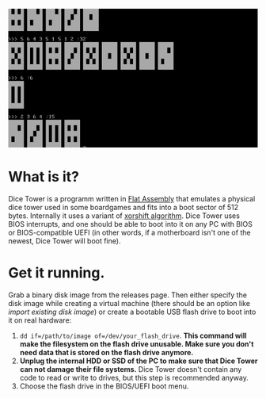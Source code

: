 ![](screenshot.png?raw=true)

# What is it?

Dice Tower is a programm written in [Flat Assembly](https://flatassembler.net/) that emulates a physical dice tower used in some boardgames and fits into a boot sector of 512 bytes. Internally it uses a variant of [xorshift algorithm](https://en.wikipedia.org/wiki/Xorshift). Dice Tower uses BIOS interrupts, and one should be able to boot into it on any PC with BIOS or BIOS-compatible UEFI (in other words, if a motherboard isn't one of the newest, Dice Tower will boot fine).

# Get it running.

Grab a binary disk image from the releases page. Then either specify the disk image while creating a virtual machine (there should be an option like _import existing disk image_) or create a bootable USB flash drive to boot into it on real hardware:

1. `dd if=/path/to/image of=/dev/your_flash_drive`. **This command will make the filesystem on the flash drive unusable. Make sure you don't need data that is stored on the flash drive anymore.**
2. **Unplug the internal HDD or SSD of the PC to make sure that Dice Tower can not damage their file systems.** Dice Tower doesn't contain any code to read or write to drives, but this step is recommended anyway.
3. Choose the flash drive in the BIOS/UEFI boot menu.
